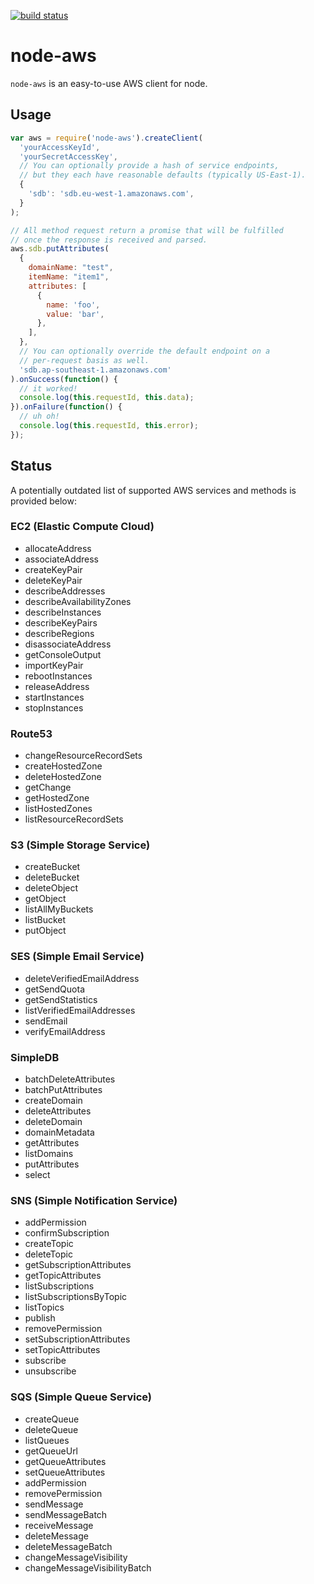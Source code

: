 [![build status](https://secure.travis-ci.org/shawn-simon/node-aws.png)](http://travis-ci.org/shawn-simon/node-aws)
# node-aws

`node-aws` is an easy-to-use AWS client for node.

## Usage

```javascript
var aws = require('node-aws').createClient(
  'yourAccessKeyId',
  'yourSecretAccessKey',
  // You can optionally provide a hash of service endpoints,
  // but they each have reasonable defaults (typically US-East-1).
  {
    'sdb': 'sdb.eu-west-1.amazonaws.com',
  }
);

// All method request return a promise that will be fulfilled
// once the response is received and parsed.
aws.sdb.putAttributes(
  {
    domainName: "test",
    itemName: "item1",
    attributes: [
      {
        name: 'foo',
        value: 'bar',
      },
    ],
  },
  // You can optionally override the default endpoint on a
  // per-request basis as well.
  'sdb.ap-southeast-1.amazonaws.com'
).onSuccess(function() {
  // it worked!
  console.log(this.requestId, this.data);
}).onFailure(function() {
  // uh oh!
  console.log(this.requestId, this.error);
});
```

## Status

A potentially outdated list of supported AWS services and methods is provided below:

### EC2 (Elastic Compute Cloud)

 * allocateAddress
 * associateAddress
 * createKeyPair
 * deleteKeyPair
 * describeAddresses
 * describeAvailabilityZones
 * describeInstances
 * describeKeyPairs
 * describeRegions
 * disassociateAddress
 * getConsoleOutput
 * importKeyPair
 * rebootInstances
 * releaseAddress
 * startInstances
 * stopInstances

### Route53

 * changeResourceRecordSets
 * createHostedZone
 * deleteHostedZone
 * getChange
 * getHostedZone
 * listHostedZones
 * listResourceRecordSets

### S3 (Simple Storage Service)

 * createBucket
 * deleteBucket
 * deleteObject
 * getObject
 * listAllMyBuckets
 * listBucket
 * putObject

### SES (Simple Email Service)

 * deleteVerifiedEmailAddress
 * getSendQuota
 * getSendStatistics
 * listVerifiedEmailAddresses
 * sendEmail
 * verifyEmailAddress

### SimpleDB

 * batchDeleteAttributes
 * batchPutAttributes
 * createDomain
 * deleteAttributes
 * deleteDomain
 * domainMetadata
 * getAttributes
 * listDomains
 * putAttributes
 * select

### SNS (Simple Notification Service)

 * addPermission
 * confirmSubscription
 * createTopic
 * deleteTopic
 * getSubscriptionAttributes
 * getTopicAttributes
 * listSubscriptions
 * listSubscriptionsByTopic
 * listTopics
 * publish
 * removePermission
 * setSubscriptionAttributes
 * setTopicAttributes
 * subscribe
 * unsubscribe

### SQS (Simple Queue Service)

 * createQueue
 * deleteQueue
 * listQueues
 * getQueueUrl
 * getQueueAttributes
 * setQueueAttributes
 * addPermission
 * removePermission
 * sendMessage
 * sendMessageBatch
 * receiveMessage
 * deleteMessage
 * deleteMessageBatch
 * changeMessageVisibility
 * changeMessageVisibilityBatch
